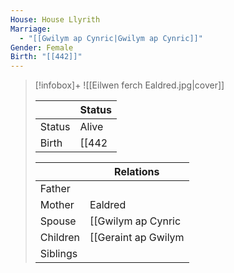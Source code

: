 ```yaml
---
House: House Llyrith
Marriage:
  - "[[Gwilym ap Cynric|Gwilym ap Cynric]]"
Gender: Female
Birth: "[[442]]"
---
```


> [!infobox]+
> ![[Eilwen ferch Ealdred.jpg|cover]]
>
> || Status   |
> | ---- | ---- |
> |Status| Alive|
> |Birth|[[442|442]] <small>(Age 43)</small>  |
>
> || Relations   |
> | ---- | ---- |
> | Father ||
> | Mother | Ealdred |
> | Spouse | [[Gwilym ap Cynric|Gwilym ap Cynric]] |
> | Children| [[Geraint ap Gwilym|Geraint ap Gwilym]], [[Maelona ferch Eilwen|Maelona ferch Eilwen]], [[Madoc ap Gwilym|Madoc ap Gwilym]] |
> | Siblings ||

